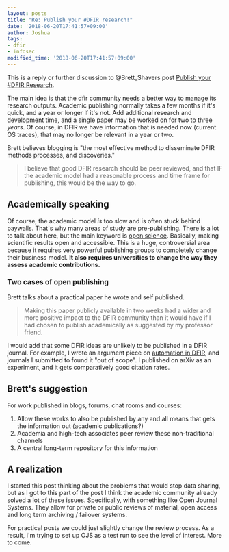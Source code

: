 ```yaml
---
layout: posts
title: "Re: Publish your #DFIR research!"
date: '2018-06-20T17:41:57+09:00'
author: Joshua
tags:
- dfir
- infosec
modified_time: '2018-06-20T17:41:57+09:00'
---
```


This is a reply or further discussion to @Brett_Shavers post [Publish your #DFIR Research](https://www.dfir.training/dfir-training-categories-k2/item/143-following-up-on-twitter-conversations-about-publishing-dfir-research).

The main idea is that the dfir community needs a better way to manage its research outputs.
Academic publishing normally takes a few months if it's quick, and a year or longer
if it's not. Add additional research and development time, and a single paper may
be worked on for two to three *years*. Of course, in DFIR we have information that is
needed now (current OS traces), that may no longer be relevant in a year or two.

Brett believes blogging is "the most effective method to disseminate DFIR methods processes, and discoveries."

> I believe that good DFIR research should be peer reviewed, and that IF the
> academic model had a reasonable process and time frame for publishing, this would be the way to go.

## Academically speaking
Of course, the academic model *is* too slow and is often stuck behind paywalls. That's why
many areas of study are pre-publishing. There is a lot to talk about here, but the
main keyword is [open science](https://duckduckgo.com/?q=open+science). Basically,
making scientific results open and accessible. This is a huge, controversial area
because it requires very powerful publishing groups to completely change their business model.
**It also requires universities to change the way they assess academic contributions.**

### Two cases of open publishing
Brett talks about a practical paper he wrote and self published.
 > Making this paper publicly available in two weeks had a wider and more
 > positive impact to the DFIR community than it would have if I had chosen to
 > publish academically as suggested by my professor friend.

I would add that some DFIR ideas are unlikely to be published in a DFIR journal.
For example, I wrote an argument piece on [automation in DFIR](https://arxiv.org/abs/1303.4498),
and journals I submitted to found it "out of scope". I published on arXiv as an experiment, and it gets
comparatively good citation rates.

## Brett's suggestion
For work published in blogs, forums, chat rooms and courses:
1. Allow these works to also be published by any and all means that gets the information out (academic publications?)
2. Academia and high-tech associates peer review these non-traditional channels
3. A central long-term repository for this information

## A realization
I started this post thinking about the problems that would stop data sharing, but as I got to this
part of the post I think the academic community already solved a lot of these issues. Specifically,
with something like Open Journal Systems. They allow for private or public reviews of material, 
open access and long term archiving / failover systems.

For practical posts we could just slightly change the review process. As a result, I'm trying to set
up OJS as a test run to see the level of interest. More to come.
